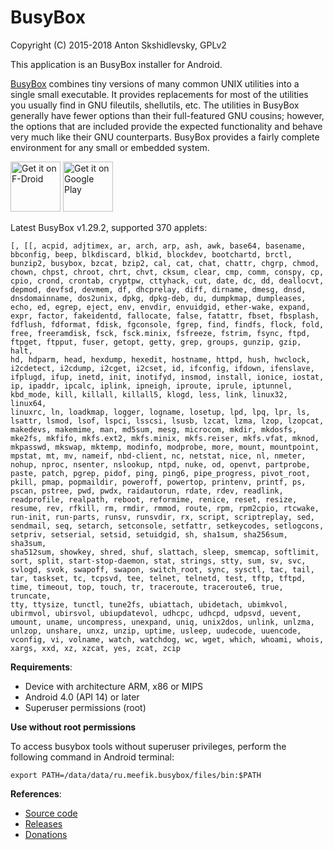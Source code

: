 # BusyBox

Copyright (C) 2015-2018 Anton Skshidlevsky, GPLv2

This application is an BusyBox installer for Android.

[BusyBox](http://busybox.net) combines tiny versions of many common UNIX utilities into a single small executable. It provides replacements for most of the utilities you usually find in GNU fileutils, shellutils, etc. The utilities in BusyBox generally have fewer options than their full-featured GNU cousins; however, the options that are included provide the expected functionality and behave very much like their GNU counterparts. BusyBox provides a fairly complete environment for any small or embedded system.

<a href="https://f-droid.org/packages/ru.meefik.busybox/" target="_blank">
<img src="https://f-droid.org/badge/get-it-on.png" alt="Get it on F-Droid" height="80"/></a>
<a href="https://play.google.com/store/apps/details?id=ru.meefik.busybox" target="_blank">
<img src="https://play.google.com/intl/en_us/badges/images/generic/en-play-badge.png" alt="Get it on Google Play" height="80"/></a>

Latest BusyBox v1.29.2, supported 370 applets:

	[, [[, acpid, adjtimex, ar, arch, arp, ash, awk, base64, basename,
	bbconfig, beep, blkdiscard, blkid, blockdev, bootchartd, brctl,
	bunzip2, busybox, bzcat, bzip2, cal, cat, chat, chattr, chgrp, chmod,
	chown, chpst, chroot, chrt, chvt, cksum, clear, cmp, comm, conspy, cp,
	cpio, crond, crontab, cryptpw, cttyhack, cut, date, dc, dd, deallocvt,
	depmod, devfsd, devmem, df, dhcprelay, diff, dirname, dmesg, dnsd,
	dnsdomainname, dos2unix, dpkg, dpkg-deb, du, dumpkmap, dumpleases,
	echo, ed, egrep, eject, env, envdir, envuidgid, ether-wake, expand,
	expr, factor, fakeidentd, fallocate, false, fatattr, fbset, fbsplash,
	fdflush, fdformat, fdisk, fgconsole, fgrep, find, findfs, flock, fold,
	free, freeramdisk, fsck, fsck.minix, fsfreeze, fstrim, fsync, ftpd,
	ftpget, ftpput, fuser, getopt, getty, grep, groups, gunzip, gzip, halt,
	hd, hdparm, head, hexdump, hexedit, hostname, httpd, hush, hwclock,
	i2cdetect, i2cdump, i2cget, i2cset, id, ifconfig, ifdown, ifenslave,
	ifplugd, ifup, inetd, init, inotifyd, insmod, install, ionice, iostat,
	ip, ipaddr, ipcalc, iplink, ipneigh, iproute, iprule, iptunnel,
	kbd_mode, kill, killall, killall5, klogd, less, link, linux32, linux64,
	linuxrc, ln, loadkmap, logger, logname, losetup, lpd, lpq, lpr, ls,
	lsattr, lsmod, lsof, lspci, lsscsi, lsusb, lzcat, lzma, lzop, lzopcat,
	makedevs, makemime, man, md5sum, mesg, microcom, mkdir, mkdosfs,
	mke2fs, mkfifo, mkfs.ext2, mkfs.minix, mkfs.reiser, mkfs.vfat, mknod,
	mkpasswd, mkswap, mktemp, modinfo, modprobe, more, mount, mountpoint,
	mpstat, mt, mv, nameif, nbd-client, nc, netstat, nice, nl, nmeter,
	nohup, nproc, nsenter, nslookup, ntpd, nuke, od, openvt, partprobe,
	paste, patch, pgrep, pidof, ping, ping6, pipe_progress, pivot_root,
	pkill, pmap, popmaildir, poweroff, powertop, printenv, printf, ps,
	pscan, pstree, pwd, pwdx, raidautorun, rdate, rdev, readlink,
	readprofile, realpath, reboot, reformime, renice, reset, resize,
	resume, rev, rfkill, rm, rmdir, rmmod, route, rpm, rpm2cpio, rtcwake,
	run-init, run-parts, runsv, runsvdir, rx, script, scriptreplay, sed,
	sendmail, seq, setarch, setconsole, setfattr, setkeycodes, setlogcons,
	setpriv, setserial, setsid, setuidgid, sh, sha1sum, sha256sum, sha3sum,
	sha512sum, showkey, shred, shuf, slattach, sleep, smemcap, softlimit,
	sort, split, start-stop-daemon, stat, strings, stty, sum, sv, svc,
	svlogd, svok, swapoff, swapon, switch_root, sync, sysctl, tac, tail,
	tar, taskset, tc, tcpsvd, tee, telnet, telnetd, test, tftp, tftpd,
	time, timeout, top, touch, tr, traceroute, traceroute6, true, truncate,
	tty, ttysize, tunctl, tune2fs, ubiattach, ubidetach, ubimkvol,
	ubirmvol, ubirsvol, ubiupdatevol, udhcpc, udhcpd, udpsvd, uevent,
	umount, uname, uncompress, unexpand, uniq, unix2dos, unlink, unlzma,
	unlzop, unshare, unxz, unzip, uptime, usleep, uudecode, uuencode,
	vconfig, vi, volname, watch, watchdog, wc, wget, which, whoami, whois,
	xargs, xxd, xz, xzcat, yes, zcat, zcip

**Requirements**:

* Device with architecture ARM, x86 or MIPS
* Android 4.0 (API 14) or later
* Superuser permissions (root)

**Use without root permissions**

To access busybox tools without superuser privileges, perform the following command in Android terminal:

    export PATH=/data/data/ru.meefik.busybox/files/bin:$PATH

**References**:

* [Source code](https://github.com/meefik/busybox)
* [Releases](https://github.com/meefik/busybox/releases)
* [Donations](http://meefik.github.io/donate/)
